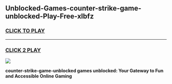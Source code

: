 
## Unblocked-Games-counter-strike-game-unblocked-Play-Free-xlbfz
<h3>
<a href="https://premium76.site?title=counter-strike-game-unblocked&ref=19M">CLICK TO PLAY</a></h3>
<hr>

<h3>
<a href="https://premium76.site?title=counter-strike-game-unblocked&ref=19M">CLICK 2 PLAY</a>
  
</h3>

<a href="https://premium76.site?title=counter-strike-game-unblocked&ref=19M"><img src="https://clearcache.store/games.png"></a>


**counter-strike-game-unblocked games unblocked: Your Gateway to Fun and Accessible Online Gaming**
